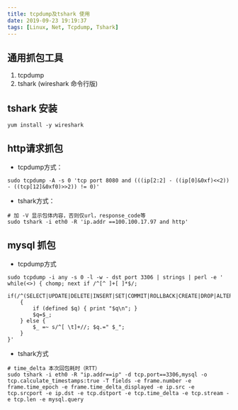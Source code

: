 ```yaml
---
title: tcpdump及tshark 使用
date: 2019-09-23 19:19:37
tags: [Linux, Net, Tcpdump, Tshark]
---
```


## 通用抓包工具

1. tcpdump
2. tshark (wireshark 命令行版)

## tshark 安装

`yum install -y wireshark`

## http请求抓包

* tcpdump方式：

```shell
sudo tcpdump -A -s 0 'tcp port 8080 and (((ip[2:2] - ((ip[0]&0xf)<<2)) - ((tcp[12]&0xf0)>>2)) != 0)'
```

* tshark方式：

```shell
# 加 -V 显示包体内容，否则仅url，response_code等
sudo tshark -i eth0 -R 'ip.addr ==100.100.17.97 and http'
```



## mysql 抓包

* tcpdump方式

```shell
sudo tcpdump -i any -s 0 -l -w - dst port 3306 | strings | perl -e '
while(<>) { chomp; next if /^[^ ]+[ ]*$/;
    if(/^(SELECT|UPDATE|DELETE|INSERT|SET|COMMIT|ROLLBACK|CREATE|DROP|ALTER|CALL)/i)
    {
        if (defined $q) { print "$q\n"; }
        $q=$_;
    } else {
        $_ =~ s/^[ \t]+//; $q.=" $_";
    }
}'
```

* tshark方式

```shell
# time_delta 本次回包耗时（RTT）
sudo tshark -i eth0 -R "ip.addr==ip" -d tcp.port==3306,mysql -o tcp.calculate_timestamps:true -T fields -e frame.number -e frame.time_epoch -e frame.time_delta_displayed -e ip.src -e tcp.srcport -e ip.dst -e tcp.dstport -e tcp.time_delta -e tcp.stream -e tcp.len -e mysql.query
```



